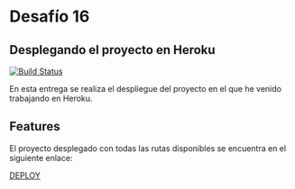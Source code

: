 # Desafío 16 
## Desplegando el proyecto en Heroku

[![Build Status](https://travis-ci.org/joemccann/dillinger.svg?branch=master)](https://travis-ci.org/joemccann/dillinger)

En esta entrega se realiza el despliegue del proyecto en el que he venido trabajando en Heroku. 

## Features

El proyecto desplegado con todas las rutas disponibles se encuentra en el siguiente enlace: 

[DEPLOY]


<!-- MARKDOWN LINKS & IMAGES -->
[DEPLOY]: https://project-coder.herokuapp.com/login